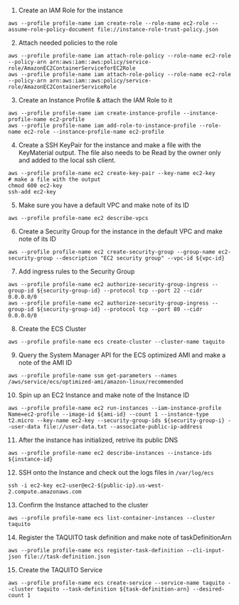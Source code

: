 1. Create an IAM Role for the instance
```
aws --profile profile-name iam create-role --role-name ec2-role --assume-role-policy-document file://instance-role-trust-policy.json
```

2. Attach needed policies to the role
```
aws --profile profile-name iam attach-role-policy --role-name ec2-role --policy-arn arn:aws:iam::aws:policy/service-role/AmazonEC2ContainerServiceforEC2Role
aws --profile profile-name iam attach-role-policy --role-name ec2-role --policy-arn arn:aws:iam::aws:policy/service-role/AmazonEC2ContainerServiceRole
```

3. Create an Instance Profile & attach the IAM Role to it
```
aws --profile profile-name iam create-instance-profile --instance-profile-name ec2-profile
aws --profile profile-name iam add-role-to-instance-profile --role-name ec2-role --instance-profile-name ec2-profile
```

4. Create a SSH KeyPair for the instance and make a file with the KeyMaterial output. The file also needs to be Read by the owner only and added to the local ssh client.
```
aws --profile profile-name ec2 create-key-pair --key-name ec2-key
# make a file with the output
chmod 600 ec2-key
ssh-add ec2-key
```

5. Make sure you have a default VPC and make note of its ID
```
aws --profile profile-name ec2 describe-vpcs
```

6. Create a Security Group for the instance in the default VPC and make note of its ID
```
aws --profile profile-name ec2 create-security-group --group-name ec2-security-group --description "EC2 security group" --vpc-id ${vpc-id}
```

7. Add ingress rules to the Security Group
```
aws --profile profile-name ec2 authorize-security-group-ingress --group-id ${security-group-id} --protocol tcp --port 22 --cidr 0.0.0.0/0
aws --profile profile-name ec2 authorize-security-group-ingress --group-id ${security-group-id} --protocol tcp --port 80 --cidr 0.0.0.0/0
```

8. Create the ECS Cluster
```
aws --profile profile-name ecs create-cluster --cluster-name taquito
```

9. Query the System Manager API for the ECS optimized AMI and make a note of the AMI ID
```
aws --profile profile-name ssm get-parameters --names /aws/service/ecs/optimized-ami/amazon-linux/recommended
```

10. Spin up an EC2 Instance and make note of the Instance ID
```
aws --profile profile-name ec2 run-instances --iam-instance-profile Name=ec2-profile --image-id ${ami-id} --count 1 --instance-type t2.micro --key-name ec2-key --security-group-ids ${security-group-i} --user-data file://user-data.txt --associate-public-ip-address
```

11. After the instance has initialized, retrive its public DNS
```
aws --profile profile-name ec2 describe-instances --instance-ids ${instance-id}
```

12. SSH onto the Instance and check out the logs files in `/var/log/ecs`
```
ssh -i ec2-key ec2-user@ec2-${public-ip}.us-west-2.compute.amazonaws.com
```

13. Confirm the Instance attached to the cluster
```
aws --profile profile-name ecs list-container-instances --cluster taquito
```

14. Register the TAQUITO task definition and make note of taskDefinitionArn
```
aws --profile profile-name ecs register-task-definition --cli-input-json file://task-definition.json
```

15. Create the TAQUITO Service
```
aws --profile profile-name ecs create-service --service-name taquito --cluster taquito --task-definition ${task-definition-arn} --desired-count 1
```
